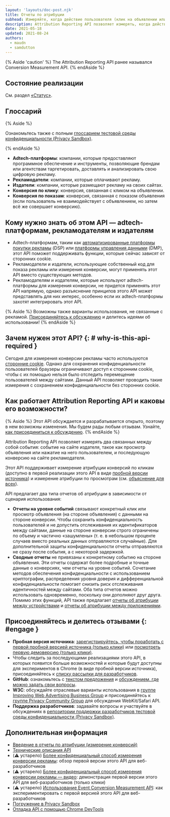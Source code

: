 ```yaml
---
layout: 'layouts/doc-post.njk'
title: Отчеты по атрибуции
subhead: Измеряйте, когда действие пользователя (клик на объявлении или его просмотр) приводит к конверсии, без использования межсайтовых идентификаторов.
description: Attribution Reporting API позволяет измерять, когда действие пользователя (клик на объявлении или его просмотр) приводит к конверсии, без использования межсайтовых идентификаторов.
date: 2021-05-18
updated: 2021-08-24
authors:
  - maudn
  - samdutton
---
```


{% Aside 'caution' %} The Attribution Reporting API ранее назывался Conversion Measurement API. {% endAside %}

## Состояние реализации

См. раздел [«Статус»](/docs/privacy-sandbox/attribution-reporting-introduction/#status).

## Глоссарий

{% Aside %}

Ознакомьтесь также с полным [глоссарием тестовой среды конфиденциальности (Privacy Sandbox)](/docs/privacy-sandbox/glossary/).

{% endAside %}

- **Adtech-платформы**: компании, которые предоставляют программное обеспечение и инструменты, позволяющие брендам или агентствам таргетировать, доставлять и анализировать свою цифровую рекламу.
- **Рекламодатели**: компании, которые оплачивают рекламу.
- **Издатели**: компании, которые размещают рекламу на своих сайтах.
- **Конверсия по клику**: конверсия, связанная с кликом на объявлении.
- **Конверсия по показам**: конверсия, связанная с показом объявления (если пользователь не взаимодействует с объявлением, но затем всё же совершает конверсию).

## Кому нужно знать об этом API — adtech-платформам, рекламодателям и издателям

- Adtech-платформам, таким как [автоматизированные платформы покупки рекламы](https://en.wikipedia.org/wiki/Demand-side_platform) (DSP) или [платформы управления данными](https://en.wikipedia.org/wiki/Data_management_platform) (DMP), этот API поможет поддерживать функции, которые сейчас зависят от сторонних cookie.
- Рекламодатели и издатели, использующие собственный код для показа рекламы или измерения конверсии, могут применять этот API вместо существующих методов.
- Рекламодателям и издателям, которые используют adtech-платформы для измерения конверсии, не придется применять этот API напрямую, однако разъяснение принципов этого API может представлять для них интерес, особенно если их adtech-платформы захотят интегрировать этот API.

{% Aside %} Возможны также варианты использования, не связанные с рекламой. [Присоединяйтесь к обсуждению](#engage) и делитесь идеями об использовании! {% endAside %}

## Зачем нужен этот API? {: # why-is-this-api-required }

Сегодня для измерения конверсии рекламы часто используются [сторонние cookie](https://developer.mozilla.org/en-US/docs/Web/HTTP/Cookies#Third-party_cookies). Однако для сохранения конфиденциальности пользователей браузеры ограничивают доступ к сторонним cookie, чтобы с их помощью нельзя было отследить перемещение пользователей между сайтами. Данный API позволяет проводить такие измерения с сохранением конфиденциальности без сторонних cookie.

## Как работает Attribution Reporting API и каковы его возможности?

{% Aside %} Этот API обсуждается и разрабатывается открыто, поэтому в нем возможны изменения. Мы будем рады любым отзывам. Узнайте, [как присоединиться к обсуждению](#engage). {% endAside %}

Attribution Reporting API позволяет измерять два связанных между собой события: событие на сайте издателя, такое как просмотр объявления или нажатие на него пользователем, и последующую конверсию на сайте рекламодателя.

Этот API поддерживает измерение атрибуции конверсий по кликам (доступно в первой реализации этого API в виде [пробной версии источника](https://web.dev/conversion-measurement/#browser-support)) и измерение атрибуции по просмотрам (см. [объяснение для всех](https://github.com/WICG/conversion-measurement-api/blob/main/event_attribution_reporting.md)).

API предлагает два типа отчетов об атрибуции в зависимости от сценария использования:

- **Отчеты на уровне событий** связывают конкретный клик или просмотр объявления (на стороне объявления) с данными на стороне конверсии. Чтобы сохранить конфиденциальность пользователей и не допустить отслеживания их идентификаторов между сайтами, данные на стороне конверсии строго ограничены по объему и частично «зашумлены» (т. е. в небольшом проценте случаев вместо реальных данных отправляются случайные). Для дополнительной защиты конфиденциальности отчеты отправляются не сразу после события, а с некоторой задержкой.
- **Сводные отчеты** не привязаны к конкретному событию на стороне объявления. Эти отчеты содержат более подробные и точные данные о конверсиях, чем отчеты на уровне событий. Сочетание методов обеспечения конфиденциальности с использованием криптографии, распределения уровня доверия и дифференциальной конфиденциальности помогает снизить риск отслеживания идентичностей между сайтами. Оба типа отчетов можно использовать одновременно, поскольку они дополняют друг друга. Помимо этих функций, API также предлагает [отчеты об атрибуции между устройствами](https://github.com/WICG/conversion-measurement-api/blob/main/cross_device.md) и [отчеты об атрибуции между приложениями](https://github.com/WICG/conversion-measurement-api/blob/main/app_to_web.md).

## Присоединяйтесь и делитесь отзывами {: #engage }

- **Пробная версия источника**: [зарегистрируйтесь, чтобы поработать с первой пробной версией источника (только клики)](https://developer.chrome.com/origintrials/#/view_trial/3411476717733150721) или [посмотреть первую демоверсию (только клики)](https://goo.gle/demo-event-level-conversion-measurement-api).
- Чтобы следить за последующими реализациями этого API, в которых появится больше возможностей и которые будут доступны для экспериментов в Chrome (в виде пробной версии источника), присоединяйтесь к [списку рассылки для разработчиков](https://groups.google.com/u/1/a/chromium.org/g/attribution-reporting-api-dev).
- **GitHub**: ознакомьтесь с [текстом предложения](https://github.com/WICG/conversion-measurement-api/) и [обсуждением, где можно задать свои вопросы](https://github.com/WICG/conversion-measurement-api/issues).
- **W3C**: обсуждайте отраслевые варианты использования в [группе Improving Web Advertising Business Group](https://www.w3.org/community/web-adv/participants) и присоединяйтесь к [группе Privacy Community Group](https://www.w3.org/community/privacycg/) для обсуждения WebKit/Safari API.
- **Поддержка разработчиков**: задавайте вопросы и участвуйте в обсуждениях в [репозитории поддержки разработчиков тестовой среды конфиденциальности (Privacy Sandbox)](https://github.com/GoogleChromeLabs/privacy-sandbox-dev-support).

## Дополнительная информация

- [Введение в отчеты по атрибуции (измерение конверсий)](/docs/privacy-sandbox/attribution-reporting-introduction)
- [Технические описания API](https://github.com/WICG/conversion-measurement-api/)
- (⚠️ устарело) [Более конфиденциальный способ измерения конверсии рекламы](https://web.dev/conversion-measurement/): обзор первой версии этого API для веб-разработчиков
- (⚠️ устарело) [Более конфиденциальный способ измерения конверсии рекламы — видео](https://www.youtube.com/watch?v=jcDfOoWwZcM): демонстрация первой версии этого API для веб-разработчиков (только клики)
- (⚠️ устарело) [Использование Event Conversion Measurement API](https://web.dev/using-conversion-measurement/): как экспериментировать с первой версией этого API для веб-разработчиков
- [Погружение в Privacy Sandbox](https://web.dev/digging-into-the-privacy-sandbox)
- [Отладка API с помощью Chrome DevTools](/blog/new-in-devtools-93/#attribution-reporting)

